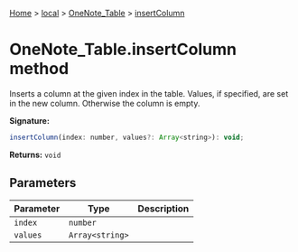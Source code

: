 [Home](./index) &gt; [local](local.md) &gt; [OneNote\_Table](local.onenote_table.md) &gt; [insertColumn](local.onenote_table.insertcolumn.md)

# OneNote\_Table.insertColumn method

Inserts a column at the given index in the table. Values, if specified, are set in the new column. Otherwise the column is empty.

**Signature:**
```javascript
insertColumn(index: number, values?: Array<string>): void;
```
**Returns:** `void`

## Parameters

|  Parameter | Type | Description |
|  --- | --- | --- |
|  `index` | `number` |  |
|  `values` | `Array<string>` |  |

